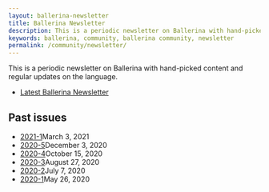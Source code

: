 ```yaml
---
layout: ballerina-newsletter
title: Ballerina Newsletter
description: This is a periodic newsletter on Ballerina with hand-picked content and regular updates on the language.
keywords: ballerina, community, ballerina community, newsletter
permalink: /community/newsletter/
---
```


This is a periodic newsletter on Ballerina with hand-picked content and regular updates on the language.

<ul class="cInlinelinklist">
<li><a class="cGreenLinkArrow" href="/community/newsletter/2021-1/">Latest Ballerina Newsletter</a></li>
</ul>

<div class="col-sm-12 col-md-12" style="padding:0;">
<h2 id="past-issues">Past issues </h2>

<ul class="cInlinelinklist cPastIssues">
    <li><a class="cGreenLinkArrow" href="/community/newsletter/2021-1/">2021-1</a>March 3, 2021</li>
    <li><a class="cGreenLinkArrow" href="/community/newsletter/2020-5">2020-5</a>December 3, 2020</li>
    <li><a class="cGreenLinkArrow" href="/community/newsletter/2020-4">2020-4</a>October 15, 2020</li>
    <li><a class="cGreenLinkArrow" href="/community/newsletter/2020-3">2020-3</a>August 27, 2020</li>
    <li><a class="cGreenLinkArrow" href="/community/newsletter/2020-2">2020-2</a>July 7, 2020</li>
    <li><a class="cGreenLinkArrow" href="/community/newsletter/2020-1">2020-1</a>May 26, 2020</li>
</ul>
</div>


<style>
    
.cPastissueslink {
    display:none;
}

</style>
